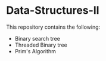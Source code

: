 # Data-Structures-II
This repository contains the following:
* Binary search tree
* Threaded Binary tree
* Prim's Algorithm

